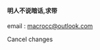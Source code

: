 #### 明人不说暗话,求带

email : macrocc@outlook.com

Cancel changes
<!---
macro0000/macro0000 is a ✨ special ✨ repository because its `README.md` (this file) appears on your GitHub profile.
You can click the Preview link to take a look at your changes.
--->
